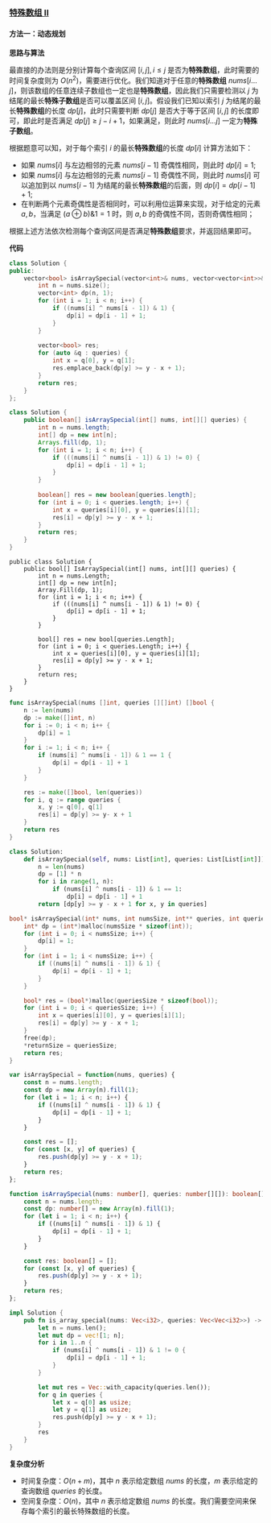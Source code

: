 ### [特殊数组 II](https://leetcode.cn/problems/special-array-ii/solutions/2877223/te-shu-shu-zu-ii-by-leetcode-solution-ozu1/)

#### 方法一：动态规划

**思路与算法**

最直接的办法则是分别计算每个查询区间 $[i,j],i \le j$ 是否为**特殊数组**，此时需要的时间复杂度则为 $O(n^2)$，需要进行优化。我们知道对于任意的**特殊数组** $nums[i \ldots j]$，则该数组的任意连续子数组也一定也是**特殊数组**，因此我们只需要检测以 $j$ 为结尾的最长**特殊子数组**是否可以覆盖区间 $[i,j]$。假设我们已知以索引 $j$ 为结尾的最长**特殊数组**的长度 $dp[j]$，此时只需要判断 $dp[j]$ 是否大于等于区间 $[i,j]$ 的长度即可，即此时是否满足 $dp[j] \ge j-i+1$，如果满足，则此时 $nums[i \ldots j]$ 一定为**特殊子数组**。

根据题意可以知，对于每个索引 $i$ 的最长**特殊数组**的长度 $dp[i]$ 计算方法如下：

- 如果 $nums[i]$ 与左边相邻的元素 $nums[i-1]$ 奇偶性相同，则此时 $dp[i]=1$;
- 如果 $nums[i]$ 与左边相邻的元素 $nums[i-1]$ 奇偶性不同，则此时 $nums[i]$ 可以追加到以 $nums[i-1]$ 为结尾的最长**特殊数组**的后面，则 $dp[i]=dp[i-1]+1$;
- 在判断两个元素奇偶性是否相同时，可以利用位运算来实现，对于给定的元素 $a,b$，当满足 $(a \oplus b)\&1=1$ 时，则 $a,b$ 的奇偶性不同，否则奇偶性相同；

根据上述方法依次检测每个查询区间是否满足**特殊数组**要求，并返回结果即可。

**代码**

```C++
class Solution {
public:
    vector<bool> isArraySpecial(vector<int>& nums, vector<vector<int>>& queries) {
        int n = nums.size();
        vector<int> dp(n, 1);
        for (int i = 1; i < n; i++) {
            if ((nums[i] ^ nums[i - 1]) & 1) {
                dp[i] = dp[i - 1] + 1;
            }
        }
        
        vector<bool> res;
        for (auto &q : queries) {
            int x = q[0], y = q[1];
            res.emplace_back(dp[y] >= y - x + 1);
        }
        return res;
    }
};
```

```Java
class Solution {
    public boolean[] isArraySpecial(int[] nums, int[][] queries) {
        int n = nums.length;
        int[] dp = new int[n];
        Arrays.fill(dp, 1);
        for (int i = 1; i < n; i++) {
            if (((nums[i] ^ nums[i - 1]) & 1) != 0) {
                dp[i] = dp[i - 1] + 1;
            }
        }
        
        boolean[] res = new boolean[queries.length];
        for (int i = 0; i < queries.length; i++) {
            int x = queries[i][0], y = queries[i][1];
            res[i] = dp[y] >= y - x + 1;
        }
        return res;
    }
}
```

```CSharp
public class Solution {
    public bool[] IsArraySpecial(int[] nums, int[][] queries) {
        int n = nums.Length;
        int[] dp = new int[n];
        Array.Fill(dp, 1);
        for (int i = 1; i < n; i++) {
            if (((nums[i] ^ nums[i - 1]) & 1) != 0) {
                dp[i] = dp[i - 1] + 1;
            }
        }

        bool[] res = new bool[queries.Length];
        for (int i = 0; i < queries.Length; i++) {
            int x = queries[i][0], y = queries[i][1];
            res[i] = dp[y] >= y - x + 1;
        }
        return res;
    }
}
```

```Go
func isArraySpecial(nums []int, queries [][]int) []bool {
    n := len(nums)
    dp := make([]int, n)
    for i := 0; i < n; i++ {
        dp[i] = 1
    }
    for i := 1; i < n; i++ {
        if (nums[i] ^ nums[i - 1]) & 1 == 1 {
            dp[i] = dp[i - 1] + 1
        }
    }

    res := make([]bool, len(queries))
    for i, q := range queries {
        x, y := q[0], q[1]
        res[i] = dp[y] >= y- x + 1
    }
    return res
}
```

```Python
class Solution:
    def isArraySpecial(self, nums: List[int], queries: List[List[int]]) -> List[bool]:
        n = len(nums)
        dp = [1] * n
        for i in range(1, n):
            if (nums[i] ^ nums[i - 1]) & 1 == 1:
                dp[i] = dp[i - 1] + 1
        return [dp[y] >= y - x + 1 for x, y in queries]

```

```C
bool* isArraySpecial(int* nums, int numsSize, int** queries, int queriesSize, int* queriesColSize, int* returnSize) {
    int* dp = (int*)malloc(numsSize * sizeof(int));
    for (int i = 0; i < numsSize; i++) {
        dp[i] = 1;
    }
    for (int i = 1; i < numsSize; i++) {
        if ((nums[i] ^ nums[i - 1]) & 1) {
            dp[i] = dp[i - 1] + 1;
        }
    }

    bool* res = (bool*)malloc(queriesSize * sizeof(bool));
    for (int i = 0; i < queriesSize; i++) {
        int x = queries[i][0], y = queries[i][1];
        res[i] = dp[y] >= y - x + 1;
    }
    free(dp);
    *returnSize = queriesSize;
    return res;
}
```

```JavaScript
var isArraySpecial = function(nums, queries) {
    const n = nums.length;
    const dp = new Array(n).fill(1);
    for (let i = 1; i < n; i++) {
        if ((nums[i] ^ nums[i - 1]) & 1) {
            dp[i] = dp[i - 1] + 1;
        }
    }

    const res = [];
    for (const [x, y] of queries) {
        res.push(dp[y] >= y - x + 1);
    }
    return res;
};
```

```TypeScript
function isArraySpecial(nums: number[], queries: number[][]): boolean[] {
    const n = nums.length;
    const dp: number[] = new Array(n).fill(1);
    for (let i = 1; i < n; i++) {
        if ((nums[i] ^ nums[i - 1]) & 1) {
            dp[i] = dp[i - 1] + 1;
        }
    }

    const res: boolean[] = [];
    for (const [x, y] of queries) {
        res.push(dp[y] >= y - x + 1);
    }
    return res;
};
```

```Rust
impl Solution {
    pub fn is_array_special(nums: Vec<i32>, queries: Vec<Vec<i32>>) -> Vec<bool> {
        let n = nums.len();
        let mut dp = vec![1; n];
        for i in 1..n {
            if (nums[i] ^ nums[i - 1]) & 1 != 0 {
                dp[i] = dp[i - 1] + 1;
            }
        }

        let mut res = Vec::with_capacity(queries.len());
        for q in queries {
            let x = q[0] as usize;
            let y = q[1] as usize;
            res.push(dp[y] >= y - x + 1);
        }
        res
    }
}
```

**复杂度分析**

- 时间复杂度：$O(n+m)$，其中 $n$ 表示给定数组 $nums$ 的长度，$m$ 表示给定的查询数组 $queries$ 的长度。
- 空间复杂度：$O(n)$，其中 $n$ 表示给定数组 $nums$ 的长度。我们需要空间来保存每个索引的最长特殊数组的长度。
